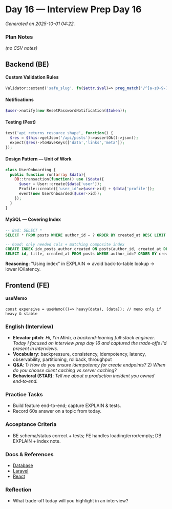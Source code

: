 # Day 16 — Interview Prep Day 16

_Generated on 2025-10-01 04:22._

### Plan Notes
_(no CSV notes)_

## Backend (BE)

#### Custom Validation Rules
```php
Validator::extend('safe_slug', fn($attr,$val)=> preg_match('/^[a-z0-9-]+$/',$val));
```

#### Notifications
```php
$user->notify(new ResetPasswordNotification($token));
```

#### Testing (Pest)
```php
test('api returns resource shape', function() {
  $res = $this->getJson('/api/posts')->assertOk()->json();
  expect($res)->toHaveKeys(['data','links','meta']);
});
```

#### Design Pattern — Unit of Work
```php
class UserOnboarding {
  public function run(array $data){
    DB::transaction(function() use ($data){
      $user = User::create($data['user']);
      Profile::create(['user_id'=>$user->id] + $data['profile']);
      event(new UserOnboarded($user->id));
    });
  }
}
```

#### MySQL — Covering Index
```sql
-- Bad: SELECT *
SELECT * FROM posts WHERE author_id = ? ORDER BY created_at DESC LIMIT 20;

-- Good: only needed cols + matching composite index
CREATE INDEX idx_posts_author_created ON posts(author_id, created_at DESC);
SELECT id, title, created_at FROM posts WHERE author_id=? ORDER BY created_at DESC LIMIT 20;
```
**Reasoning**: "Using index" in EXPLAIN => avoid back-to-table lookup → lower IO/latency.


## Frontend (FE)

#### useMemo
```tsx
const expensive = useMemo(()=> heavy(data), [data]); // memo only if heavy & stable
```

### English (Interview)
- **Elevator pitch**: *Hi, I'm Minh, a backend-leaning full‑stack engineer. Today I focused on interview prep day 16 and captured the trade‑offs I'd present in interviews.*
- **Vocabulary**: backpressure, consistency, idempotency, latency, observability, partitioning, rollback, throughput
- **Q&A**: 1) *How do you ensure idempotency for create endpoints?*  2) *When do you choose client caching vs server caching?*
- **Behavioral (STAR)**: *Tell me about a production incident you owned end‑to‑end.*


### Practice Tasks
- Build feature end-to-end; capture EXPLAIN & tests.
- Record 60s answer on a topic from today.

### Acceptance Criteria
- BE schema/status correct + tests; FE handles loading/error/empty; DB EXPLAIN + index note.

### Docs & References
- [Database](https://dev.mysql.com/doc/)
- [Laravel](https://laravel.com/docs)
- [React](https://react.dev/learn)

### Reflection
- What trade-off today will you highlight in an interview?